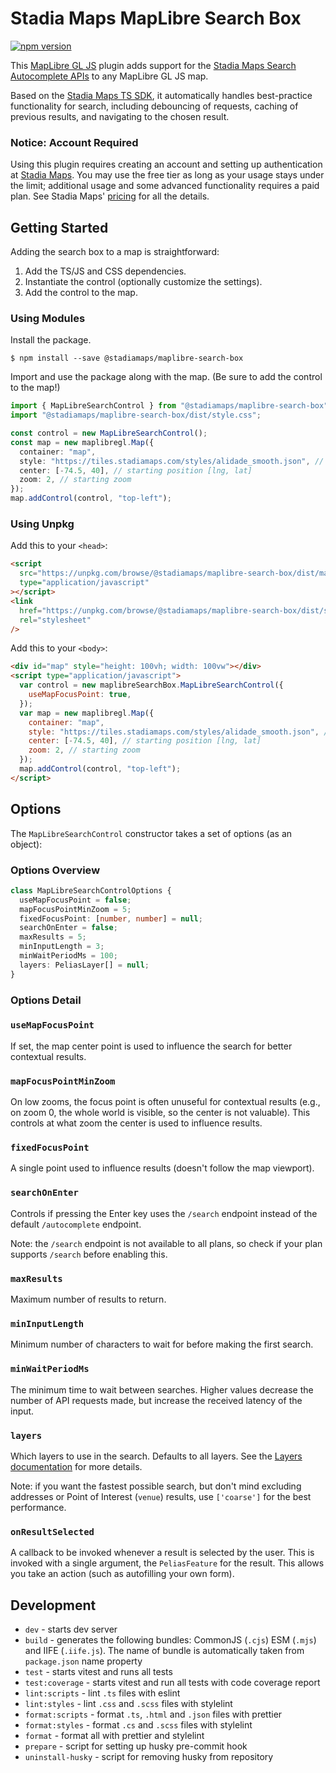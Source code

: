 # Stadia Maps MapLibre Search Box

[![npm version](https://badge.fury.io/js/@stadiamaps%2Fmaplibre-search-box.svg)](https://badge.fury.io/js/@stadiamaps%2Fmaplibre-search-box)

This [MapLibre GL JS](https://maplibre.org/projects/maplibre-gl-js/) plugin adds support for the [Stadia Maps Search
Autocomplete APIs](https://docs.stadiamaps.com/geocoding-search-autocomplete/overview/) to any MapLibre GL JS map.

Based on the [Stadia Maps TS SDK](https://www.npmjs.com/package/@stadiamaps/api), it automatically handles best-practice
functionality for search, including debouncing of requests, caching of previous results, and navigating to the chosen result.

### Notice: Account Required

Using this plugin requires creating an account and setting up authentication at [Stadia Maps](https://stadiamaps.com).
You may use the free tier as long as your usage stays under the limit; additional usage and some advanced functionality
requires a paid plan. See Stadia Maps' [pricing](https://stadiamaps.com/pricing/) for all the details.

## Getting Started

Adding the search box to a map is straightforward:

1. Add the TS/JS and CSS dependencies.
2. Instantiate the control (optionally customize the settings).
3. Add the control to the map.

### Using Modules

Install the package.

```shell
$ npm install --save @stadiamaps/maplibre-search-box
```

Import and use the package along with the map. (Be sure to add the control to the map!)

```typescript
import { MapLibreSearchControl } from "@stadiamaps/maplibre-search-box";
import "@stadiamaps/maplibre-search-box/dist/style.css";

const control = new MapLibreSearchControl();
const map = new maplibregl.Map({
  container: "map",
  style: "https://tiles.stadiamaps.com/styles/alidade_smooth.json", // stylesheet location
  center: [-74.5, 40], // starting position [lng, lat]
  zoom: 2, // starting zoom
});
map.addControl(control, "top-left");
```

### Using Unpkg

Add this to your `<head>`:

```html
<script
  src="https://unpkg.com/browse/@stadiamaps/maplibre-search-box/dist/maplibre-search-box.umd.js"
  type="application/javascript"
></script>
<link
  href="https://unpkg.com/browse/@stadiamaps/maplibre-search-box/dist/style.css"
  rel="stylesheet"
/>
```

Add this to your `<body>`:

```html
<div id="map" style="height: 100vh; width: 100vw"></div>
<script type="application/javascript">
  var control = new maplibreSearchBox.MapLibreSearchControl({
    useMapFocusPoint: true,
  });
  var map = new maplibregl.Map({
    container: "map",
    style: "https://tiles.stadiamaps.com/styles/alidade_smooth.json", // stylesheet location
    center: [-74.5, 40], // starting position [lng, lat]
    zoom: 2, // starting zoom
  });
  map.addControl(control, "top-left");
</script>
```

## Options

The `MapLibreSearchControl` constructor takes a set of options (as an object):

### Options Overview

```typescript
class MapLibreSearchControlOptions {
  useMapFocusPoint = false;
  mapFocusPointMinZoom = 5;
  fixedFocusPoint: [number, number] = null;
  searchOnEnter = false;
  maxResults = 5;
  minInputLength = 3;
  minWaitPeriodMs = 100;
  layers: PeliasLayer[] = null;
}
```

### Options Detail

### `useMapFocusPoint`

If set, the map center point is used to influence the search for better contextual results.

### `mapFocusPointMinZoom`

On low zooms, the focus point is often unuseful for contextual results (e.g., on zoom 0, the whole world is visible, so
the center is not valuable). This controls at what zoom the center is used to influence results.

### `fixedFocusPoint`

A single point used to influence results (doesn't follow the map viewport).

### `searchOnEnter`

Controls if pressing the Enter key uses the `/search` endpoint instead of the default `/autocomplete` endpoint.

Note: the `/search` endpoint is not available to all plans, so check if your plan supports `/search` before enabling
this.

### `maxResults`

Maximum number of results to return.

### `minInputLength`

Minimum number of characters to wait for before making the first search.

### `minWaitPeriodMs`

The minimum time to wait between searches. Higher values decrease the number of API requests made, but increase the
received latency of the input.

### `layers`

Which layers to use in the search. Defaults to all layers. See
the [Layers documentation](https://docs.stadiamaps.com/geocoding-search-autocomplete/layers/) for more details.

Note: if you want the fastest possible search, but don't mind excluding addresses or Point of Interest (`venue`)
results, use `['coarse']` for the best performance.

### `onResultSelected`

A callback to be invoked whenever a result is selected by the user. This is invoked with a single argument, the
`PeliasFeature` for the result. This allows you take an action (such as autofilling your own form).

## Development

- `dev` - starts dev server
- `build` - generates the following bundles: CommonJS (`.cjs`) ESM (`.mjs`) and IIFE (`.iife.js`). The name of bundle is automatically taken from `package.json` name property
- `test` - starts vitest and runs all tests
- `test:coverage` - starts vitest and run all tests with code coverage report
- `lint:scripts` - lint `.ts` files with eslint
- `lint:styles` - lint `.css` and `.scss` files with stylelint
- `format:scripts` - format `.ts`, `.html` and `.json` files with prettier
- `format:styles` - format `.cs` and `.scss` files with stylelint
- `format` - format all with prettier and stylelint
- `prepare` - script for setting up husky pre-commit hook
- `uninstall-husky` - script for removing husky from repository
